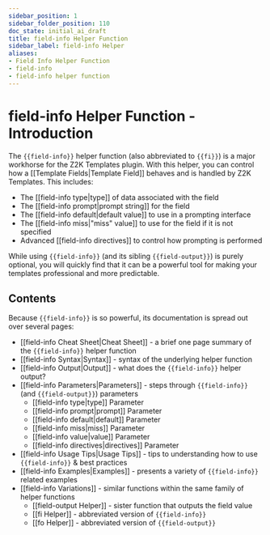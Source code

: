 ```yaml
---
sidebar_position: 1
sidebar_folder_position: 110
doc_state: initial_ai_draft
title: field-info Helper Function
sidebar_label: field-info Helper
aliases:
- Field Info Helper Function
- field-info
- field-info helper function
---
```

# field-info Helper Function - Introduction

The `{{field-info}}` helper function (also abbreviated to `{{fi}}`) is a major workhorse for the Z2K Templates plugin. With this helper, you can control how a [[Template Fields|Template Field]] behaves and is handled by Z2K Templates. This includes:
- The [[field-info type|type]] of data associated with the field
- The [[field-info prompt|prompt string]] for the field 
- The [[field-info default|default value]] to use in a prompting interface
- The [[field-info miss|"miss" value]] to use for the field if it is not specified
- Advanced [[field-info directives]] to control how prompting is performed

While using `{{field-info}}` (and its sibling `{{field-output}}`) is purely optional, you will quickly find that it can be a powerful tool for making your templates professional and more predictable. 
## Contents

Because `{{field-info}}` is so powerful, its documentation is spread out over several pages:

- [[field-info Cheat Sheet|Cheat Sheet]] - a brief one page summary of the `{{field-info}}` helper function
- [[field-info Syntax|Syntax]] - syntax of the underlying helper function
- [[field-info Output|Output]] - what does the `{{field-info}}` helper output?
- [[field-info Parameters|Parameters]] - steps through `{{field-info}}` (and `{{field-output}}`) parameters
	- [[field-info type|type]] Parameter
	- [[field-info prompt|prompt]] Parameter
	- [[field-info default|default]] Parameter
	- [[field-info miss|miss]] Parameter
	- [[field-info value|value]] Parameter
	- [[field-info directives|directives]] Parameter
- [[field-info Usage Tips|Usage Tips]] - tips to understanding how to use `{{field-info}}` & best practices
- [[field-info Examples|Examples]] - presents a variety of `{{field-info}}` related examples
- [[field-info Variations]] - similar functions within the same family of helper functions
	- [[field-output Helper]] - sister function that outputs the field value 
	- [[fi Helper]] - abbreviated version of `{{field-info}}`
	- [[fo Helper]] - abbreviated version of `{{field-output}}`
